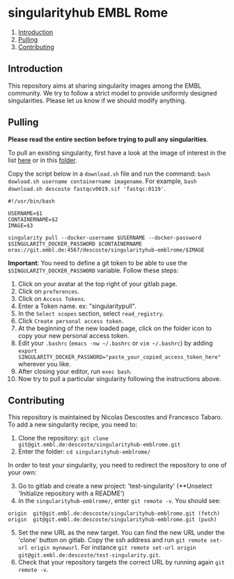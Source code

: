 # singularityhub EMBL Rome


1. [Introduction](#introduction) 
2. [Pulling](#pulling) 
3. [Contributing](#contributing)

## Introduction

This repository aims at sharing singularity images among the EMBL community. We try to follow a strict model to provide uniformly designed singularities. Please let us know if we should modify anything.

## Pulling

**Please read the entire section before trying to pull any singularities**.

To pull an existing singularity, first have a look at the image of interest in the list [here](https://git.embl.de/descoste/singularityhub-emblrome/container_registry) or in this [folder](https://git.embl.de/descoste/singularityhub-emblrome/-/tree/main/recipes). 

Copy the script below in a `download.sh` file and run the command: `bash dowload.sh username containername imagename`. For example, `bash download.sh descoste fastqcv0019.sif 'fastqc:0119'`.

```
#!/usr/bin/bash

USERNAME=$1
CONTAINERNAME=$2
IMAGE=$3

singularity pull --docker-username $USERNAME --docker-password $SINGULARITY_DOCKER_PASSWORD $CONTAINERNAME oras://git.embl.de:4567/descoste/singularityhub-emblrome/$IMAGE
```

**Important**: You need to define a git token to be able to use the `$SINGULARITY_DOCKER_PASSWORD` variable. Follow these steps:

1) Click on your avatar at the top right of your gitlab page.
2) Click on `preferences`.
3) Click on `Access Tokens`.
4) Enter a Token name. ex: "singularitypull".
5) In the `Select scopes` section, select `read_registry`.
6) Click `Create personal access token`.
7) At the beginning of the new loaded page, click on the folder icon to copy your new personal access token.
8) Edit your `.bashrc` (`emacs -nw ~/.bashrc` or `vim ~/.bashrc`) by adding `export SINGULARITY_DOCKER_PASSWORD="paste_your_copied_access_token_here"` wherever you like.
9) After closing your editor, run `exec bash`.
10) Now try to pull a particular singularity following the instructions above.


## Contributing

This repository is maintained by Nicolas Descostes and Francesco Tabaro. To add a new singularity recipe, you need to:

1) Clone the repository: `git clone git@git.embl.de:descoste/singularityhub-emblrome.git`
2) Enter the folder: `cd singularityhub-emblrome/`

In order to test your singularity, you need to redirect the repository to one of your own:

3) Go to gitlab and create a new project: 'test-singularity' (**Unselect 'Initialize repository with a README')
4) In the `singularityhub-emblrome/`, enter `git remote -v`. You should see:

```
origin  git@git.embl.de:descoste/singularityhub-emblrome.git (fetch)
origin  git@git.embl.de:descoste/singularityhub-emblrome.git (push)
```

5) Set the new URL as the new target. You can find the new URL under the 'clone' button on gitlab. Copy the ssh address and run `git remote set-url origin mynewurl`. For instance `git remote set-url origin git@git.embl.de:descoste/test-singularity.git`.
6) Check that your repository targets the correct URL by running again `git remote -v`.





